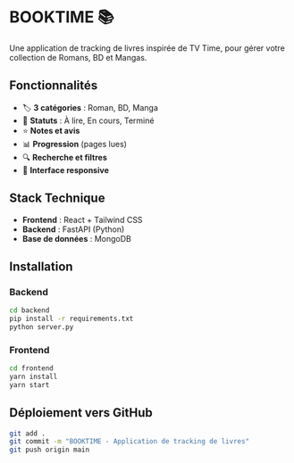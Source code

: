 # BOOKTIME 📚

Une application de tracking de livres inspirée de TV Time, pour gérer votre collection de Romans, BD et Mangas.

## Fonctionnalités

- 🏷️ **3 catégories** : Roman, BD, Manga
- 📖 **Statuts** : À lire, En cours, Terminé
- ⭐ **Notes et avis** 
- 📊 **Progression** (pages lues)
- 🔍 **Recherche et filtres**
- 📱 **Interface responsive**

## Stack Technique

- **Frontend** : React + Tailwind CSS
- **Backend** : FastAPI (Python)
- **Base de données** : MongoDB

## Installation

### Backend
```bash
cd backend
pip install -r requirements.txt
python server.py
```

### Frontend
```bash
cd frontend
yarn install
yarn start
```

## Déploiement vers GitHub

```bash
git add .
git commit -m "BOOKTIME - Application de tracking de livres"
git push origin main
```